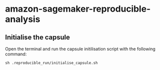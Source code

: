 # amazon-sagemaker-reproducible-analysis


## Initialise the capsule

Open the terminal and run the capsule initilisation script with the following command:
```
sh .reproducible_run/initialise_capsule.sh
```
